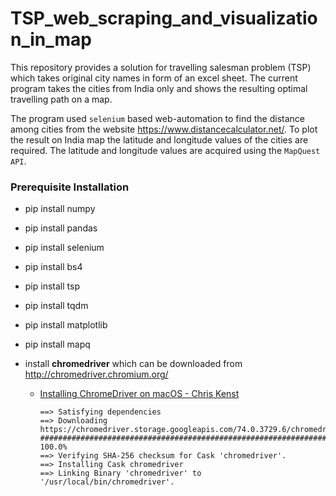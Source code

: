 # TSP_web_scraping_and_visualization_in_map

This repository provides a solution for travelling salesman problem (TSP) which takes original city names in form of an excel sheet. The current program takes the cities from India only and shows the resulting optimal travelling path on a map.

The program used ```selenium``` based web-automation to find the distance among cities from the website <https://www.distancecalculator.net/>. To plot the result on India map the latitude and longitude values of the cities are required. The latitude and longitude values are acquired using the ```MapQuest API```. 

### Prerequisite Installation

- pip install numpy

- pip install pandas

- pip install selenium

- pip install bs4

- pip install tsp

- pip install tqdm

- pip install matplotlib

- pip install mapq

- install **chromedriver** which can be downloaded from <http://chromedriver.chromium.org/>

  - [Installing ChromeDriver on macOS - Chris Kenst](https://www.kenst.com/2015/03/installing-chromedriver-on-mac-osx/) 

    ```
    ==> Satisfying dependencies
    ==> Downloading https://chromedriver.storage.googleapis.com/74.0.3729.6/chromedr
    ######################################################################## 100.0%
    ==> Verifying SHA-256 checksum for Cask 'chromedriver'.
    ==> Installing Cask chromedriver
    ==> Linking Binary 'chromedriver' to '/usr/local/bin/chromedriver'.
    
    ```

    

    
